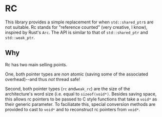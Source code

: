 # RC

This library provides a simple replacement for when `std::shared_ptr`s are not
suitable. Rc stands for "reference counted" (very creative, I know), inspired by Rust's
`Arc`. The API is similar to that of `std::shared_ptr` and `std::weak_ptr`.

## Why

Rc has two main selling points.

One, both pointer types are *non* atomic (saving some of the associated overhead)--and thus *not* thread safe!

Second, both pointer types (`rc` and`weak_rc`) are the size of
the architecture's word size (i.e. equal to `sizeof(void*)`. Besides saving space, this allows rc pointers to be passed
to C style functions that take a `void*` as their generic parameter. To faciliatate
this, special conversion methods are provided to cast to `void*` and to
reconstruct rc pointers from `void*`.
